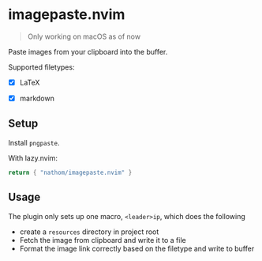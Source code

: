 # imagepaste.nvim

> Only working on macOS as of now

Paste images from your clipboard into the buffer.

Supported filetypes:

- [x] LaTeX
- [x] markdown


## Setup

Install `pngpaste`.

With lazy.nvim:

```lua
return { "nathom/imagepaste.nvim" }
```

## Usage

The plugin only sets up one macro, `<leader>ip`, which does the following

- create a `resources` directory in project root
- Fetch the image from clipboard and write it to a file
- Format the image link correctly based on the filetype and write to buffer
